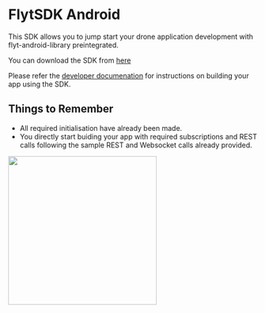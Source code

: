 # FlytSDK Android 
This SDK allows you to jump start your drone application development with flyt-android-library preintegrated.

You can download the SDK from [here](https://flyt.blob.core.windows.net/flytos/downloads/sdk/Flyt-Android-SDK.zip)

Please refer the [developer documenation](http://docs.flytbase.com/docs/FlytOS/Developers/BuildingCustomApps/RemoteMobile.html#write-remote-mobile) for instructions on building your app using the SDK.

## Things to Remember

* All required initialisation have already been made.
* You directly start buiding your app with required subscriptions and REST calls following the sample REST and Websocket calls already provided. 

<img src='https://cloud.githubusercontent.com/assets/6880872/24395018/be069160-13bb-11e7-972b-87a18146902d.png' width=300>
